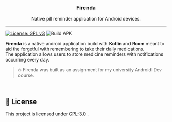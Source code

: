 <p align="center">
  <h3 align="center">Firenda</h3>
  <p align="center">Native pill reminder application for Android devices.</p>
</p>

***
[![License: GPL v3](https://img.shields.io/badge/License-GPLv3-blue.svg)](https://www.gnu.org/licenses/gpl-3.0)
![Build APK](https://github.com/RangerDigital/firenda/workflows/Build%20APK/badge.svg?branch=master)

**Firenda** is a native android application build with **Kotlin** and **Room** meant to aid the forgetful with remembering to take their daily medications.  
The application allows users to store medicine reminders with notifications occurring every day. 

> 🔥 Firenda was built as an assignment for my university Android-Dev course.

<br>

## 📃 License
This project is licensed under [GPL-3.0](https://choosealicense.com/licenses/gpl-3.0/) .
